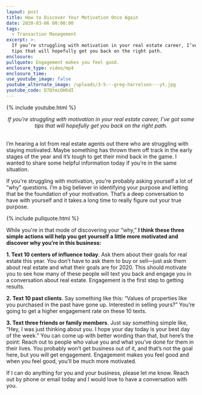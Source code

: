 ```yaml
---
layout: post
title: How to Discover Your Motivation Once Again
date: 2020-03-06 00:00:00
tags:
  - Transaction Management
excerpt: >-
  If you’re struggling with motivation in your real estate career, I’ve got some
  tips that will hopefully get you back on the right path.
enclosure:
pullquote: Engagement makes you feel good.
enclosure_type: video/mp4
enclosure_time:
use_youtube_image: false
youtube_alternate_image: /uploads/3-5---greg-harrelson---yt.jpg
youtube_code: D7QtmiOH6dI
---
```


{% include youtube.html %}

<center><em>If you’re struggling with motivation in your real estate career, I’ve got some tips that will hopefully get you back on the right path.</em></center>

<br>I’m hearing a lot from real estate agents out there who are struggling with staying motivated. Maybe something has thrown them off track in the early stages of the year and it’s tough to get their mind back in the game. I wanted to share some helpful information today if you’re in the same situation.

If you're struggling with motivation, you're probably asking yourself a lot of “why” questions. I’m a big believer in identifying your purpose and letting that be the foundation of your motivation. That’s a deep conversation to have with yourself and it takes a long time to really figure out your true purpose.

{% include pullquote.html %}

While you're in that mode of discovering your “why,” **I think these three simple actions will help you get yourself a little more motivated and discover why you’re in this business:**

**1\. Text 10 centers of influence today**. Ask them about their goals for real estate this year. You don’t have to ask them to buy or sell—just ask them about real estate and what their goals are for 2020. This should motivate you to see how many of these people will text you back and engage you in a conversation about real estate. Engagement is the first step to getting results.

**2\. Text 10 past clients**. Say something like this: “Values of properties like you purchased in the past have gone up. Interested in selling yours?” You’re going to get a higher engagement rate on these 10 texts.

**3\. Text three friends or family members**. Just say something simple like, “Hey, I was just thinking about you. I hope your day today is your best day of the week.” You can come up with better wording than that, but here’s the point: Reach out to people who value you and what you’ve done for them in their lives. You probably won’t get business out of it, and that’s not the goal here, but you will get engagement. Engagement makes you feel good and when you feel good, you’ll be much more motivated.

If I can do anything for you and your business, please let me know. Reach out by phone or email today and I would love to have a conversation with you.